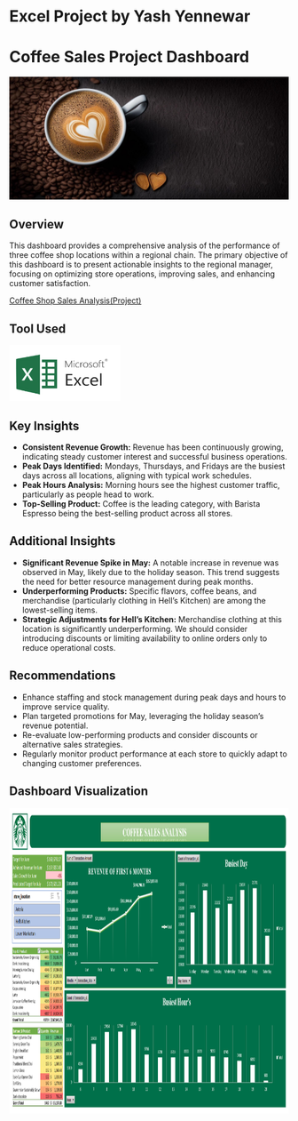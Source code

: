 # Excel Project by Yash Yennewar

# Coffee Sales Project Dashboard
![Coffee Background Banner (4)](Screenshots/coffee.jpg)

## Overview

This dashboard provides a comprehensive analysis of the performance of three coffee shop locations within a regional chain. The primary objective of this dashboard is to present actionable insights to the regional manager, focusing on optimizing store operations, improving sales, and enhancing customer satisfaction.

<a href ="Coffee Shop Sales Analysis(Project).xlsx">Coffee Shop Sales Analysis(Project)</a>

## Tool Used

<img src="Screenshots/microsoft-excel.png" width="200" height="100"/>&nbsp;

## Key Insights

* **Consistent Revenue Growth:** Revenue has been continuously growing, indicating steady customer interest and successful business operations.
* **Peak Days Identified:** Mondays, Thursdays, and Fridays are the busiest days across all locations, aligning with typical work schedules.
* **Peak Hours Analysis:** Morning hours see the highest customer traffic, particularly as people head to work.
* **Top-Selling Product:** Coffee is the leading category, with Barista Espresso being the best-selling product across all stores.

## Additional Insights

* **Significant Revenue Spike in May:** A notable increase in revenue was observed in May, likely due to the holiday season. This trend suggests the need for better resource management during peak months.
* **Underperforming Products:** Specific flavors, coffee beans, and merchandise (particularly clothing in Hell’s Kitchen) are among the lowest-selling items.
* **Strategic Adjustments for Hell’s Kitchen:** Merchandise clothing at this location is significantly underperforming. We should consider introducing discounts or limiting availability to online orders only to reduce operational costs.

## Recommendations

* Enhance staffing and stock management during peak days and hours to improve service quality.
* Plan targeted promotions for May, leveraging the holiday season’s revenue potential.
* Re-evaluate low-performing products and consider discounts or alternative sales strategies.
* Regularly monitor product performance at each store to quickly adapt to changing customer preferences.

## Dashboard Visualization

<img src="Screenshots/Dashboard.png" width="3200" height="550"/>&nbsp;
